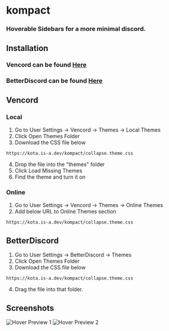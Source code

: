 # kompact
### Hoverable Sidebars for a more minimal discord.

## Installation
### Vencord can be found [Here](https://vencord.dev)
### BetterDiscord can be found [Here](https://betterdiscord.app)

## Vencord

### Local
1. Go to User Settings -> Vencord -> Themes -> Local Themes
2. Click Open Themes Folder
3. Download the CSS file below
```
https://kota.is-a.dev/kompact/collapse.theme.css
```
4. Drop the file into the "themes" folder
5. Click Load Missing Themes
6. Find the theme and turn it on

### Online
1. Go to User Settings -> Vencord -> Themes -> Online Themes
2. Add below URL to Online Themes section
```
https://kota.is-a.dev/kompact/collapse.theme.css
```

## BetterDiscord
1. Go to User Settings -> BetterDiscord -> Themes
2. Click Open Themes Folder
3. Download the CSS file below
```
https://kota.is-a.dev/kompact/collapse.theme.css
```
4. Drag the file into that folder.

## Screenshots
![Hover Preview 1](./preview/hover1.gif)
![Hover Preview 2](./preview/hover2.gif)